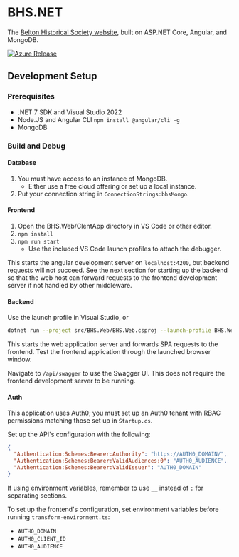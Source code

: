 # BHS.NET

The [Belton Historical Society website](https://www.beltonhistoricalsociety.org/),
built on ASP.NET Core, Angular, and MongoDB.

[![Azure Release](https://github.com/JasonWeinzierl/BHS.NET/actions/workflows/azure-release.yml/badge.svg)](https://github.com/JasonWeinzierl/BHS.NET/actions/workflows/azure-release.yml)

## Development Setup

### Prerequisites

- .NET 7 SDK and Visual Studio 2022
- Node.JS and Angular CLI `npm install @angular/cli -g`
- MongoDB

### Build and Debug

#### Database

1. You must have access to an instance of MongoDB.
    - Either use a free cloud offering or set up a local instance.
2. Put your connection string in `ConnectionStrings:bhsMongo`.

#### Frontend

1. Open the BHS.Web/ClentApp directory in VS Code or other editor.
2. `npm install`
3. `npm run start`
    - Use the included VS Code launch profiles to attach the debugger.

This starts the angular development server on `localhost:4200`, but backend requests will not succeed.
See the next section for starting up the backend
so that the web host can forward requests to the frontend development server if not handled by other middleware.

#### Backend

Use the launch profile in Visual Studio, or

```sh
dotnet run --project src/BHS.Web/BHS.Web.csproj --launch-profile BHS.Web
```

This starts the web application server and forwards SPA requests to the frontend.
Test the frontend application through the launched browser window.

Navigate to `/api/swagger` to use the Swagger UI.
This does not require the frontend development server to be running.

#### Auth

This application uses Auth0;
you must set up an Auth0 tenant with RBAC permissions matching those set up in `Startup.cs`.


Set up the API's configuration with the following:

```json
{
  "Authentication:Schemes:Bearer:Authority": "https://AUTH0_DOMAIN/",
  "Authentication:Schemes:Bearer:ValidAudiences:0": "AUTH0_AUDIENCE",
  "Authentication:Schemes:Bearer:ValidIssuer": "AUTH0_DOMAIN"
}
```

If using environment variables, remember to use `__` instead of `:` for separating sections.


To set up the frontend's configuration, set environment variables before running `transform-environment.ts`:

- `AUTH0_DOMAIN`
- `AUTH0_CLIENT_ID`
- `AUTH0_AUDIENCE`

